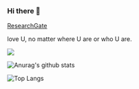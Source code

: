 ### Hi there 👋

[ResearchGate](https://www.researchgate.net/profile/Meng-Chen-49)

love U, no matter where U are or who U are.

<a href="https://psnprofiles.com/Scheuerbuerste"><img src="https://card.psnprofiles.com/1/Scheuerbuerste.png" border="0"></a>

<!--
**tincochan/tincochan** is a ✨ _special_ ✨ repository because its `README.md` (this file) appears on your GitHub profile.

Here are some ideas to get you started:

- 🔭 I’m currently working on ...
- 🌱 I’m currently learning ...
- 👯 I’m looking to collaborate on ...
- 🤔 I’m looking for help with ...
- 💬 Ask me about ...
- 📫 How to reach me: ...
- 😄 Pronouns: ...
- ⚡ Fun fact: ...
-->

![Anurag's github stats](https://github-readme-stats.vercel.app/api?username=tincochan)

![Top Langs](https://github-readme-stats.vercel.app/api/top-langs/?username=tincochan&layout=compact)



